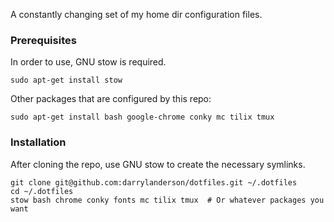 A constantly changing set of my home dir configuration files.


### Prerequisites

In order to use, GNU stow is required.

    sudo apt-get install stow

Other packages that are configured by this repo:

    sudo apt-get install bash google-chrome conky mc tilix tmux


### Installation

After cloning the repo, use GNU stow to create the necessary symlinks.

    git clone git@github.com:darrylanderson/dotfiles.git ~/.dotfiles
    cd ~/.dotfiles
    stow bash chrome conky fonts mc tilix tmux  # Or whatever packages you want


